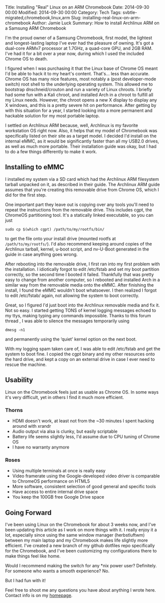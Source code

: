 Title: Installing "Real" Linux on an ARM Chromebook
Date: 2014-09-30 00:00
Modified: 2014-09-30 00:00
Category: Tech
Tags: svbtle-migrated,chromebook,linux,arm
Slug: installing-real-linux-on-arm-chromebook
Author: Jamie Luck
Summary: How to install Archlinux ARM on a Samsung ARM Chromebook

I'm the proud owner of a Samsung Chromebook, first model, the lightest and longest-lasting laptop I've ever had the pleasure of owning. It's got a dual-core ARMv7 processor at 1.7GHz, a quad-core GPU, and 2GB RAM. I've had it for a bit over a year now, during which I used the included Chrome OS to death.

I figured when I was purchasing it that the Linux base of Chrome OS meant I'd be able to hack it to my heart's content. That's… less than accurate. Chrome OS has many nice features, most notably a (post developer-mode switch) root shell to the underlying operating system. This allowed me to bootstrap dnschneid/crouton and run a variety of Linux chroots. I briefly had some fun with a Kali chroot, and installed Arch in a chroot to fulfill all my Linux needs. However, the chroot opens a new X display to display any X windows, and this is a pretty severe hit on performance. After getting by with this situation for a year, I started looking into a more permanent and hackable solution for my most portable laptop.

I settled on Archlinux ARM because, well, Archlinux is my favorite workstation OS right now. Also, it helps that my model of Chromebook was specifically listed on their site as a target model. I decided I'd install on the internal eMMC, as it would be significantly faster than all my USB2.0 drives, as well as much more portable. Their installation guide was okay, but I had to do a few things differently to make it work.
 
## Installing to eMMC

I installed my system via a SD card which had the Archlinux ARM filesystem tarball unpacked on it, as described in their guide. The Archlinux ARM guide assumes that you're creating this removable drive from Chrome OS, which I did for the first step.

One important part they leave out is copying over any tools you'll need to repeat the instructions from the removable drive. This includes cgpt, the ChromeOS partitioning tool. It's a statically linked executable, so you can just

```shell
sudo cp $(which cgpt) /path/to/my/rootfs/bin/
```

to get the file onto your install drive (mounted rootfs at `/path/to/my/rootfs/`). I'd also recommend keeping around copies of the Archlinux tarball, kernel, u-boot script, and nv-U-Boot generated in the guide in case anything goes wrong.

After rebooting into the removable drive, I first ran into my first problem with the installation. I idiotically forgot to edit /etc/fstab and set my boot partition correctly, so the second time I booted it failed. Thankfully that was pretty easy to change from another computer, so I rebooted and installed Arch in a similar way from the removable media onto the eMMC. After finishing the install, I found the eMMC wouldn't boot whatsoever. I then realized I forgot to edit /etc/fstab/ again, not allowing the system to boot correctly.

Great, so I figured I'd just boot into the Archlinux removable media and fix it. Not so easy. I started getting TONS of kernel logging messages echoed to my ttys, making typing any commands impossible. Thanks to this forum thread , I was able to silence the messages temporarily using

```shell
dmesg -n1
```

and permanently using the ‘quiet' kernel option on the next boot.

With my logging spam taken care of, I was able to edit /etc/fstab and get the system to boot fine. I copied the cgpt binary and my other resources onto the hard drive, and kept a copy on an external drive in case I ever need to rescue the machine.
 
## Usability

Linux on the Chromebook feels just as usable as Chrome OS. In some ways it's very difficult, yet in others I find it much more efficient.
 
### Thorns

- HDMI doesn't work, at least not from the ~30 minutes I spent hacking around with xrandr
- Audio output via alsa is clunky, but easily scriptable
- Battery life seems slightly less, I'd assume due to CPU tuning of Chrome OS
- I have no warranty anymore
 
### Roses

- Using multiple terminals at once is really easy
- Video framerate using the Google-developed video driver is comparable to ChromeOS performance on HTML5
- More software, consistent selection of good general and specific tools
- Have access to entire internal drive space
- You keep the 100GB free Google Drive space
 
## Going Forward

I've been using Linux on the Chromebook for about 3 weeks now, and I've been updating this article as I work on more things with it. I really enjoy it a lot, especially since using the same window manager (herbstluftwm) between my main laptop and my Chromebook makes life slightly more efficient. I've created a new branch of my github dotfiles repo specifically for the Chromebook, and I've been customizing my configurations there to make things feel like home.

Would I recommend making the switch for any \*nix power user? Definitely.
For someone who wants a smooth experience? No.

But I had fun with it!

Feel free to shoot me any questions you have about anything I wrote here. Contact info is on my [homepage](https://jamieluck.com).
